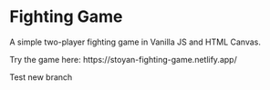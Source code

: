 <h1>Fighting Game</h1>

<p>A simple two-player fighting game in Vanilla JS and HTML Canvas.</p>

<p>Try the game here: https://stoyan-fighting-game.netlify.app/</p>

<p>Test new branch</p>
